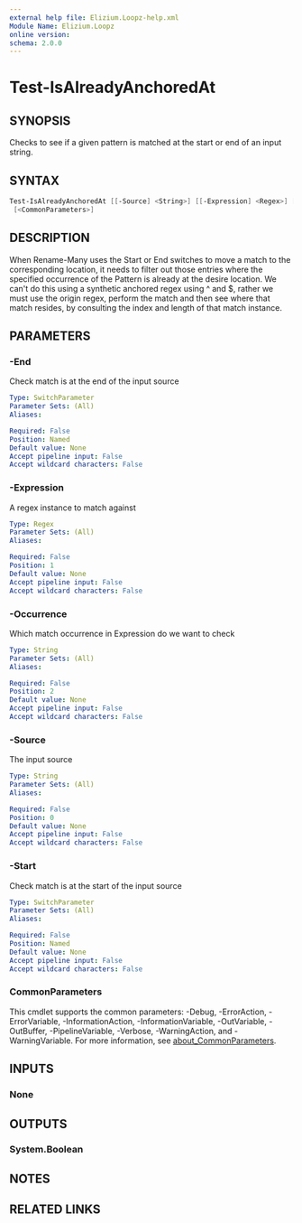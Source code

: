```yaml
---
external help file: Elizium.Loopz-help.xml
Module Name: Elizium.Loopz
online version:
schema: 2.0.0
---
```


# Test-IsAlreadyAnchoredAt

## SYNOPSIS

Checks to see if a given pattern is matched at the start or end of an input string.

## SYNTAX

```powershell
Test-IsAlreadyAnchoredAt [[-Source] <String>] [[-Expression] <Regex>] [[-Occurrence] <String>] [-Start] [-End]
 [<CommonParameters>]
```

## DESCRIPTION

When Rename-Many uses the Start or End switches to move a match to the corresponding location,
it needs to filter out those entries where the specified occurrence of the Pattern is already
at the desire location. We can't do this using a synthetic anchored regex using ^ and $, rather
we must use the origin regex, perform the match and then see where that match resides, by consulting
the index and length of that match instance.

## PARAMETERS

### -End

Check match is at the end of the input source

```yaml
Type: SwitchParameter
Parameter Sets: (All)
Aliases:

Required: False
Position: Named
Default value: None
Accept pipeline input: False
Accept wildcard characters: False
```

### -Expression

A regex instance to match against

```yaml
Type: Regex
Parameter Sets: (All)
Aliases:

Required: False
Position: 1
Default value: None
Accept pipeline input: False
Accept wildcard characters: False
```

### -Occurrence

Which match occurrence in Expression do we want to check

```yaml
Type: String
Parameter Sets: (All)
Aliases:

Required: False
Position: 2
Default value: None
Accept pipeline input: False
Accept wildcard characters: False
```

### -Source

The input source

```yaml
Type: String
Parameter Sets: (All)
Aliases:

Required: False
Position: 0
Default value: None
Accept pipeline input: False
Accept wildcard characters: False
```

### -Start

Check match is at the start of the input source

```yaml
Type: SwitchParameter
Parameter Sets: (All)
Aliases:

Required: False
Position: Named
Default value: None
Accept pipeline input: False
Accept wildcard characters: False
```

### CommonParameters

This cmdlet supports the common parameters: -Debug, -ErrorAction, -ErrorVariable, -InformationAction, -InformationVariable, -OutVariable, -OutBuffer, -PipelineVariable, -Verbose, -WarningAction, and -WarningVariable. For more information, see [about_CommonParameters](http://go.microsoft.com/fwlink/?LinkID=113216).

## INPUTS

### None

## OUTPUTS

### System.Boolean

## NOTES

## RELATED LINKS
